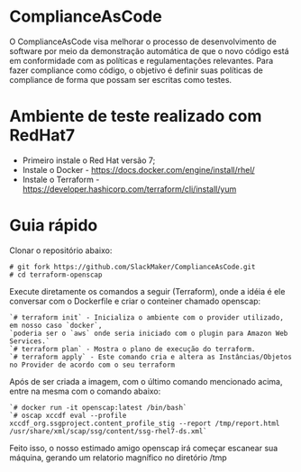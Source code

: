 # ComplianceAsCode
O ComplianceAsCode visa melhorar o processo de desenvolvimento de software por meio da demonstração automática de que o novo código está em conformidade com as políticas e regulamentações relevantes. Para fazer compliance como código, o objetivo é definir suas políticas de compliance de forma que possam ser escritas como testes.

# Ambiente de teste realizado com RedHat7
- Primeiro instale o Red Hat versão 7;
- Instale o Docker - https://docs.docker.com/engine/install/rhel/
- Instale o Terraform - https://developer.hashicorp.com/terraform/cli/install/yum  

# Guia rápido
Clonar o repositório abaixo:
```
# git fork https://github.com/SlackMaker/ComplianceAsCode.git
# cd terraform-openscap
```
Execute diretamente os comandos a seguir (Terraform), onde a idéia é ele conversar com o Dockerfile e criar o conteiner chamado openscap:
```
`# terraform init` - Inicializa o ambiente com o provider utilizado, em nosso caso `docker`,
`poderia ser o `aws` onde seria iniciado com o plugin para Amazon Web Services.` 
`# terraform plan` - Mostra o plano de execução do terraform.
`# terraform apply` - Este comando cria e altera as Instâncias/Objetos no Provider de acordo com o seu terraform
```

Após de ser criada a imagem, com o último comando mencionado acima, entre na mesma com o comando abaixo:
```
`# docker run -it openscap:latest /bin/bash`
`# oscap xccdf eval --profile xccdf_org.ssgproject.content_profile_stig --report /tmp/report.html /usr/share/xml/scap/ssg/content/ssg-rhel7-ds.xml` 
```
Feito isso, o nosso estimado amigo openscap irá começar escanear sua máquina, gerando um relatorio magnífico no diretório /tmp